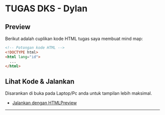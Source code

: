 # TUGAS DKS - Dylan

## Preview

Berikut adalah cuplikan kode HTML tugas saya membuat mind map:
```html
<!-- Potongan kode HTML -->
<!DOCTYPE html>
<html lang="id">
  ...
</html>
```

## Lihat Kode & Jalankan

Disarankan di buka pada Laptop/Pc anda untuk tampilan lebih maksimal.

- [Jalankan dengan HTMLPreview](https://htmlpreview.github.io/?https://github.com/DylanAwikAwoka/TUGAS-DKS-DYLAN/blob/main/TUGAS%20DKS%20DYLAN%20240712776.html)

------
